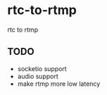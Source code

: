 # rtc-to-rtmp
rtc to rtmp 




## TODO 

- socketio support 
- audio support 
- make rtmp more low latency

